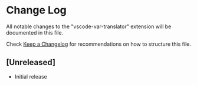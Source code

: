 # Change Log

All notable changes to the "vscode-var-translator" extension will be documented in this file.

Check [Keep a Changelog](http://keepachangelog.com/) for recommendations on how to structure this file.

## [Unreleased]

- Initial release